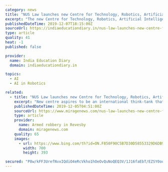 ```yaml
---
category: news
title: "NUS Law launches new Centre for Technology, Robotics, Artificial Intelligence & the Law"
excerpt: "The new Centre for Technology, Robotics, Artificial Intelligence & the Law (TRAIL), a research unit under the National University of Singapore Faculty of Law (NUS Law), was launched today by Mr Edwin Tong, Senior Minister of State for Law and Health, at the 8th Asian Privacy Scholars Network (APSN) Conference. Leveraging NUS Law’s preeminent ..."
publishedDateTime: 2019-12-07T18:15:00Z
sourceUrl: https://indiaeducationdiary.in/nus-law-launches-new-centre-for-technology-robotics-artificial-intelligence-the-law/
type: article
quality: 41
heat: -1
published: false

provider:
  name: India Education Diary
  domain: indiaeducationdiary.in

topics:
  - AI
  - AI in Robotics

related:
  - title: "NUS Law launches new Centre for Technology, Robotics, Artificial Intelligence & Law"
    excerpt: "New centre aspires to be an international think-tank that promotes inter-disciplinary research into the interactions between technology and the law The new Centre for Technology, Robotics, Artificial Intelligence & the Law (TRAIL), a research unit under the National University of Singapore Faculty of Law (NUS Law), was launched today by Mr ..."
    publishedDateTime: 2019-12-05T04:51:00Z
    sourceUrl: https://www.miragenews.com/nus-law-launches-new-centre-for-technology-robotics-artificial-intelligence-law/
    type: article
    provider:
      name: Armed robbery in Revesby
      domain: miragenews.com
    quality: 65
    images:
      - url: https://www.bing.com/th?id=ON.F850F90C5B7D30D58553329D6DB9DEC9
        width: 700
        height: 393

secured: "P8w/kFF3UrefNvxIQdiO4eRcVkho1hOeOvQuNoQEQ3V/1J16faEbT/EZSY0oqzdFeYsl/EDPOG+xWwmvMrwh1BTA0PhMqHQuFn2N/C1oYo57Baz+Sj+bBpV8qgjaZq9nRp+vyeXy/qJ5PYNfez33B4laJ1Dle3ZRqDNv9Hns+nCu5IcsoA00lZxCKCnZveh2Wwaph1jpoRY6f+TBYdTYSspnY5fZr/Vi0SK2e0Xvo8fAsqoQ7AT4pqSqb3L/av5VGS98b0ZLi0r1RJiQTm24VA==;px4s2mDi3ZvrKYajpXqKjw=="
---
```


